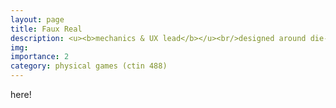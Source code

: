 ```yaml
---
layout: page
title: Faux Real
description: <u><b>mechanics & UX lead</b></u><br/>designed around die-rolled mechanics
img:
importance: 2
category: physical games (ctin 488)
---
```


here!
